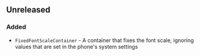 ## Unreleased

### Added

- `FixedFontScaleContainer` - A container that fixes the font scale, ignoring values that are set in the phone's system settings
